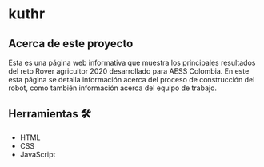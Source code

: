 # kuthr
## Acerca de este proyecto
Esta es una página web informativa que muestra los principales resultados del reto Rover agricultor 2020 desarrollado para AESS Colombia.
En este esta página se detalla información acerca del proceso de construcción del robot, como también información acerca del equipo de trabajo.

## Herramientas 🛠️
- HTML
- CSS
- JavaScript


